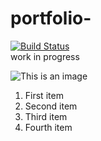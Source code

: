 # portfolio-
[![Build Status](https://img.shields.io/jenkins/s/https/devops-ci.elastic.co/job/elastic+helm-charts+main.svg)](https://github.com/dvir-pashut/portfolio-/actions)<br>
work in progress

![This is an image](https://storage.googleapis.com/staticfiles-dvir/images/project/project-detail/project-architecture.jpg)

<ol>
  <li>First item</li>
  <li>Second item</li>
  <li>Third item</li>
  <li>Fourth item</li>
</ol>